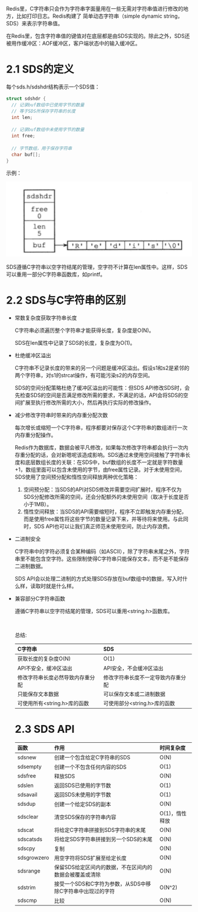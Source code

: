 Redis里，C字符串只会作为字符串字面量用在一些无需对字符串值进行修改的地方，比如打印日志。Redis构建了 简单动态字符串（simple dynamic string，SDS）来表示字符串值。

在Redis里，包含字符串值的键值对在底层都是由SDS实现的。除此之外，SDS还被用作缓冲区：AOF缓冲区，客户端状态中的输入缓冲区。

# 2.1 SDS的定义

每个sds.h/sdshdr结构表示一个SDS值：

```c
struct sdshdr {
  // 记录buf数组中已使用字节的数量
  // 等于SDS所保存字符串的长度
  int len;
  
  // 记录buf数组中未使用字节的数量
  int free;
  
  // 字节数组，用于保存字符串
  char buf[];
}
```

示例：

 ![sds-example](img/chap2/sds-example.png)

SDS遵循C字符串以空字符结尾的管理，空字符不计算在len属性中。这样，SDS可以重用一部分C字符串函数库，如printf。

# 2.2 SDS与C字符串的区别

- 常数复杂度获取字符串长度

  C字符串必须遍历整个字符串才能获得长度，复杂度是O(N)。

  SDS在len属性中记录了SDS的长度，复杂度为O(1)。

- 杜绝缓冲区溢出

  C字符串不记录长度的带来的另一个问题是缓冲区溢出。假设s1和s2是紧邻的两个字符串，对s1的strcat操作，有可能污染s2的内存空间。

  SDS的空间分配策略杜绝了缓冲区溢出的可能性：但SDS API修改SDS时，会先检查SDS的空间是否满足修改所需的要求，不满足的话，API会将SDS的空间扩展至执行修改所需的大小，然后再执行实际的修改操作。

- 减少修改字符串时带来的内存重分配次数

  每次增长或缩短一个C字符串，程序都要对保存这个C字符串的数组进行一次内存重分配操作。

  Redis作为数据库，数据会被平凡修改，如果每次修改字符串都会执行一次内存重分配的话，会对新嗯呢该造成影响。SDS通过未使用空间接触了字符串长度和底层数组长度的关联：在SDS中，buf数组的长度不一定就是字符数量+1，数组里面可以包含未使用的字节，由free属性记录。对于未使用空间，SDS使用了空间预分配和惰性空间释放两种优化策略：

  1. 空间预分配：当SDS的API对SDS修改并需要空间扩展时，程序不仅为SDS分配修改所需的空间，还会分配额外的未使用空间（取决于长度是否小于1MB）。
  2. 惰性空间释放：当SDS的API需要缩短时，程序不立即触发内存重分配，而是使用free属性将这些字节的数量记录下来，并等待将来使用。与此同时，SDS API也可以让我们真正师范未使用空间，防止内存浪费。

- 二进制安全

  C字符串中的字符必须复合某种编码（如ASCII），除了字符串末尾之外，字符串里不能包含空字符。这些限制使得C字符串只能保存文本，而不是不能保存二进制数据。

  SDS API会以处理二进制的方式处理SDS存放在buf数组中的数据，写入时什么样，读取时就是什么样。

- 兼容部分C字符串函数

  遵循C字符串以空字符结尾的管理，SDS可以重用<string.h>函数库。

  ​

  总结:

  | C字符串                | SDS                 |
  | ------------------- | ------------------- |
  | 获取长度的复杂度O(N)        | O(1)                |
  | API不安全，缓冲区溢出        | API安全，不会缓冲区溢出       |
  | 修改字符串长度必然导致内存重分配    | 修改字符串长度不一定导致内存重分配   |
  | 只能保存文本数据            | 可以保存文本或二进制数据        |
  | 可使用所有<string.h>库的函数 | 可使用部分<string.h>库的函数 |

  # 2.3 SDS API

  | 函数          | 作用                                | 时间复杂度     |
  | ----------- | --------------------------------- | :-------- |
  | sdsnew      | 创建一个包含给定C字符串的SDS                  | O(N)      |
  | sdsempty    | 创建一个不包含任何内容的SDS                   | O(1)      |
  | sdsfree     | 释放SDS                             | O(N)      |
  | sdslen      | 返回SDS已使用的字节数                      | O(1)      |
  | sdsavail    | 返回SDS未使用的字节数                      | O(1)      |
  | sdsdup      | 创建一个给定SDS的副本                      | O(N)      |
  | sdsclear    | 清空SDS保存的字符串内容                     | O(1)，惰性释放 |
  | sdscat      | 将给定C字符串拼接到SDS字符串的末尾               | O(N)      |
  | sdscatsds   | 将给定SDS字符串拼接到另一个SDS的末尾             | O(N)      |
  | sdscpy      | 复制                                | O(N)      |
  | sdsgrowzero | 用空字符将SDS扩展至给定长度                   | O(N)      |
  | sdsrange    | 保留SDS给定区间内的数据，不在区间内的数据会被覆盖或清除     | O(N)      |
  | sdstrim     | 接受一个SDS和C字符为参数，从SDS中移除C字符串中出现过的字符 | O(N^2)    |
  | sdscmp      | 比较                                | O(N)      |

  ​

